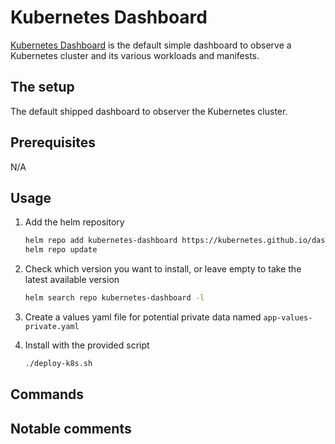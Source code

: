 # Kubernetes Dashboard

[Kubernetes Dashboard](https://github.com/kubernetes/dashboard) is the default simple dashboard to observe a Kubernetes cluster and its various workloads and manifests.

## The setup

The default shipped dashboard to observer the Kubernetes cluster.

## Prerequisites

N/A

## Usage

1. Add the helm repository

    ```bash
    helm repo add kubernetes-dashboard https://kubernetes.github.io/dashboard/
    helm repo update
    ```

2. Check which version you want to install, or leave empty to take the latest available version

    ```bash
    helm search repo kubernetes-dashboard -l
    ```

3. Create a values yaml file for potential private data named `app-values-private.yaml`

4. Install with the provided script

    ```bash
    ./deploy-k8s.sh
    ```

## Commands

## Notable comments
